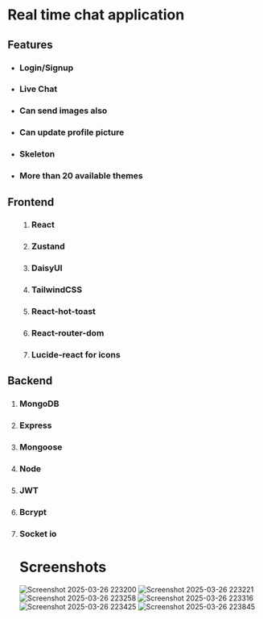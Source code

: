 <h1>Real time chat application</h1>
<h2>Features</h2>
<ul><li><h3>Login/Signup</h3></li>
<li><h3>Live Chat</h3></li>
  <li><h3>Can send images also</h3></li>
  <li><h3>Can update profile picture</h3></li>
<li><h3>Skeleton</h3>
<li><h3>More than 20 available themes</h3></li>
</ul>
<h2>Frontend</h2>
<ul><ol>
  <li><h3>React</h3></li>
  <li><h3>Zustand </h3></li>
  <li><h3>DaisyUI</h3></li>
  <li><h3>TailwindCSS</h3></li>
<li><h3>React-hot-toast</h3></li>
  <li><h3>React-router-dom</h3></li>
  <li><h3>Lucide-react for icons</h3></li>
</ul>
<h2>Backend</h2>
<ol><li><h3>MongoDB</h3></li>
<li><h3>Express</h3></li>
<li><h3>Mongoose </h3></li>
<li><h3>Node</h3></li>
<li><h3>JWT </h3></li>
<li><h3>Bcrypt</h3></li>
<li><h3>Socket io</h3></li></ul></ul>


<h1>Screenshots</h1>

![Screenshot 2025-03-26 223200](https://github.com/user-attachments/assets/941fac53-da72-470e-ac7c-fd423a37dc91)
![Screenshot 2025-03-26 223221](https://github.com/user-attachments/assets/30406c35-0223-4059-a44b-201456c2e2a0)
![Screenshot 2025-03-26 223258](https://github.com/user-attachments/assets/82f3b17e-ed68-47ac-aadb-3543a1473826)
![Screenshot 2025-03-26 223316](https://github.com/user-attachments/assets/b8476eee-a82a-402c-ad3d-f31ed01d29a7)
![Screenshot 2025-03-26 223425](https://github.com/user-attachments/assets/1fabbbaa-71ac-4e3e-b15d-af1d2c60a733)
![Screenshot 2025-03-26 223845](https://github.com/user-attachments/assets/96137fd0-2940-4b34-adc6-282e16fbd799)
